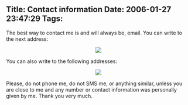 Title: Contact information
Date: 2006-01-27 23:47:29
Tags: 
---
<p>The best way to contact me is and will always be, email. You can write to the next address:
</p>
<p align="center"><img src="http://damog.net/files/misc/mail1.png"/></p>
<p>
You can also write to the following addresses:
</p>
<p align="center"><img src="http://damog.net/files/misc/mail2.png"/></p>
<p>
Please, do not phone me, do not SMS me, or anything similar, unless you are close to me and any number or contact information was personally given by me. Thank you very much. </p>
